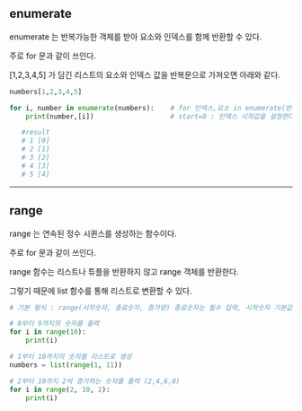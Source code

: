 ## enumerate

enumerate 는 반복가능한 객체를 받아 요소와 인덱스를 함께 반환할 수 있다.

주로 for 문과 같이 쓰인다.

[1,2,3,4,5] 가 담긴 리스트의 요소와 인덱스 값을 반복문으로 가져오면 아래와 같다.

```py
numbers[1,2,3,4,5]

for i, number in enumerate(numbers):    # for 인덱스,요소 in enumerate(반복가능객체, strart=0):
    print(number,[i])                   # start=0 : 인덱스 시작값을 설정한다. 기본값은 0 이다

   #result
   # 1 [0]
   # 2 [1]
   # 3 [2]
   # 4 [3]
   # 5 [4]
```

---

## range

range 는 연속된 정수 시퀸스를 생성하는 함수이다.

주로 for 문과 같이 쓰인다.

range 함수는 리스트나 튜플을 반환하지 않고 range 객체를 반환한다. 

그렇기 때문에 list 함수를 통해 리스트로 변환할 수 있다.

```py
# 기본 형식 : range(시작숫자, 종료숫자, 증가량) 종료숫자는 필수 입력, 시작숫자 기본값=0, 증가량 기본값=1

# 0부터 9까지의 숫자를 출력
for i in range(10):
    print(i)

# 1부터 10까지의 숫자를 리스트로 생성
numbers = list(range(1, 11))

# 2부터 10까지 2씩 증가하는 숫자를 출력 (2,4,6,8)
for i in range(2, 10, 2):
    print(i)
```
